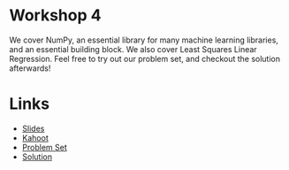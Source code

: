# Workshop 4
We cover NumPy, an essential library for many machine learning libraries, and an essential building block. We also cover Least Squares Linear Regression. Feel free to try out our problem set, and checkout the solution afterwards!

# Links
- [Slides](https://docs.google.com/presentation/d/e/2PACX-1vRGLhT_DT9fesdj9ZkGO0QMrjLBpxYqiurM2unWuCzeun473b6LJGMTHxpzlAJtvi19oCm6Eyp74b0M/pub?start=false&loop=false&delayms=3000)
- [Kahoot](https://create.kahoot.it/share/numpy/aa47bfc4-1c28-4d36-befc-5a6d6334c46e)
- [Problem Set](https://colab.research.google.com/drive/1tsNuOeV-aefgi9vohiHL8vp_n7Ju2P-f?usp=sharing)
- [Solution](https://colab.research.google.com/drive/1uu1NR5rRtDO3qaO08ccKKnFnUMSTPKSs?usp=sharing)

